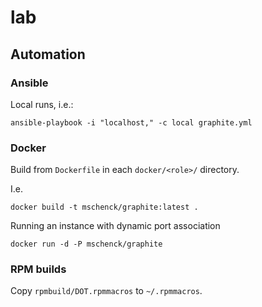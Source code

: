 lab
===

Automation
----------

### Ansible

Local runs, i.e.:

    ansible-playbook -i "localhost," -c local graphite.yml


### Docker

Build from `Dockerfile` in each `docker/<role>/` directory.

I.e.

    docker build -t mschenck/graphite:latest .

Running an instance with dynamic port association

    docker run -d -P mschenck/graphite

### RPM builds

Copy `rpmbuild/DOT.rpmmacros` to `~/.rpmmacros`.

